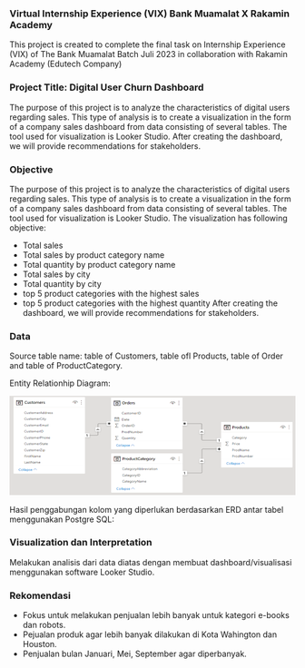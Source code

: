 ### Virtual Internship Experience (VIX) Bank Muamalat X Rakamin Academy
This project is created to complete the final task on Internship Experience (VIX) of The Bank Muamalat Batch Juli 2023 in collaboration with Rakamin Academy (Edutech Company)
### Project Title: Digital User Churn Dashboard
The purpose of this project is to analyze the characteristics of digital users regarding sales. This type of analysis is to create 
a visualization in the form of a company sales dashboard from data consisting of several tables. The tool used for visualization is Looker Studio. 
After creating the dashboard, we will provide recommendations for stakeholders.
### Objective
The purpose of this project is to analyze the characteristics of digital users regarding sales. This type of analysis is to create 
a visualization in the form of a company sales dashboard from data consisting of several tables. The tool used for visualization is Looker Studio.
The visualization has following objective:
- 	Total sales
- 	Total sales by product category name
- 	Total quantity by product category name
- 	Total sales by city
- 	Total quantity by city
- 	top 5 product categories with the highest sales
-   top 5 product categories with the highest quantity
After creating the dashboard, we will provide recommendations for stakeholders.
### Data
Source table name: table of Customers, table ofl Products, table of Order and table of ProductCategory.

Entity Relationhip Diagram:

![erd](https://github.com/dodystat/vix_businessintelligence/blob/master/image/ERD%20.png)

Hasil penggabungan kolom yang diperlukan berdasarkan ERD antar tabel menggunakan Postgre SQL:


### Visualization dan Interpretation
Melakukan analisis dari data diatas dengan membuat dashboard/visualisasi menggunakan software Looker Studio.
### Rekomendasi
-  Fokus untuk melakukan penjualan lebih banyak untuk kategori e-books dan robots.
-  Pejualan produk agar lebih banyak dilakukan di Kota Wahington dan Houston.
-  Penjualan bulan Januari, Mei, September agar diperbanyak.




